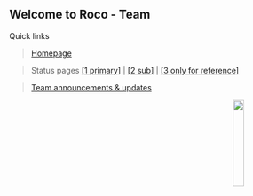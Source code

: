 ## Welcome to Roco - Team

Quick links
> <a href="https://rocoawa.com">Homepage</a>

> Status pages <a href="https://status.roco.work">[1 primary]</a> | <a href="https://stats.uptimerobot.com/AOPZXu9QYy">[2 sub]</a> | <a href="https://status.rocoawa.com">[3 only for reference]</a>

> <a href="https://announce.rocoawa.com">Team announcements & updates</a>

<img align="right" src="https://roco.work/img/roco.png" width="20%"/>
